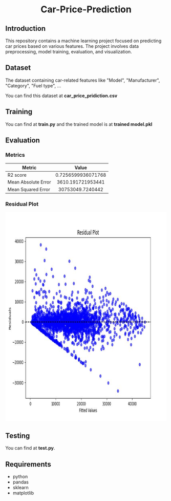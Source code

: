 <p align="center">
 <h1 align="center">Car-Price-Prediction</h1>
</p>

## Introduction
This repository contains a machine learning project focused on predicting car prices based on various features. The project involves data preprocessing, model training, evaluation, and visualization.

## Dataset
The dataset containing car-related features like "Model", "Manufacturer", "Category", "Fuel type", ... 

You can find this dataset at **car_price_pridiction.csv**

## Training
You can find at **train.py** and the trained model is at **trained model.pkl**

## Evaluation

### Metrics
|Metric|Value|
|-----------|:-----------:|
|R2 score|0.7256599936071768|
|Mean Absolute Error|3610.191721953441|
|Mean Squared Error|30753049.7240442|

### Residual Plot
<img src="residualplot.jpg" width="950" height="650">

## Testing
You can find at **test.py**.

## Requirements
* python
* pandas
* sklearn
* matplotlib
